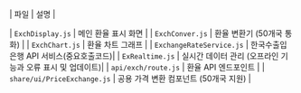 
| 파일 | 설명 |

| `ExchDisplay.js` | 메인 환율 표시 화면 |
| `ExchConver.js` | 환율 변환기 (50개국 통화) |
| `ExchChart.js` | 환율 차트 그래프 |
| `ExchangeRateService.js` | 한국수출입은행 API 서비스(중요호출코드)|
| `ExRealtime.js` | 실시간 데이터 관리 (오프라인 기능과 오류 표시 및 업데이트)|
| `api/exch/route.js` | 환율 API 엔드포인트 |
| `share/ui/PriceExchange.js` | 공용 가격 변환 컴포넌트 (50개국 지원) |


